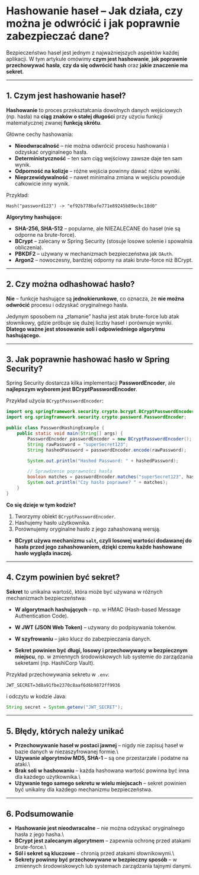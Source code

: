 # **Hashowanie haseł – Jak działa, czy można je odwrócić i jak poprawnie zabezpieczać dane?**

Bezpieczeństwo haseł jest jednym z najważniejszych aspektów każdej aplikacji. W tym artykule omówimy **czym jest hashowanie**, **jak poprawnie przechowywać hasła**, **czy da się odwrócić hash** oraz **jakie znaczenie ma sekret**.

---

## **1. Czym jest hashowanie haseł?**
**Hashowanie** to proces przekształcania dowolnych danych wejściowych (np. hasła) na **ciąg znaków o stałej długości** przy użyciu funkcji matematycznej zwanej **funkcją skrótu**.

Główne cechy hashowania:
- **Nieodwracalność** – nie można odwrócić procesu hashowania i odzyskać oryginalnego hasła.
- **Deterministyczność** – ten sam ciąg wejściowy zawsze daje ten sam wynik.
- **Odporność na kolizje** – różne wejścia powinny dawać różne wyniki.
- **Nieprzewidywalność** – nawet minimalna zmiana w wejściu powoduje całkowicie inny wynik.

Przykład:
```
Hash("password123") -> "ef92b778bafe771e89245b89ecbc18d0"
```

**Algorytmy hashujące:**
- **SHA-256, SHA-512** – popularne, ale NIEZALECANE do haseł (nie są odporne na brute-force).
- **BCrypt** – zalecany w Spring Security (stosuje losowe solenie i spowalnia obliczenia).
- **PBKDF2** – używany w mechanizmach bezpieczeństwa jak `OAuth`.
- **Argon2** – nowoczesny, bardziej odporny na ataki brute-force niż BCrypt.

---

## **2. Czy można odhashować hasło?**
**Nie** – funkcje hashujące są **jednokierunkowe**, co oznacza, że **nie można odwrócić** procesu i odzyskać oryginalnego hasła.

Jedynym sposobem na „złamanie” hasha jest atak brute-force lub atak słownikowy, gdzie próbuje się dużej liczby haseł i porównuje wyniki. **Dlatego ważne jest stosowanie soli i odpowiedniego algorytmu hashującego.**

---

## **3. Jak poprawnie hashować hasło w Spring Security?**
Spring Security dostarcza kilka implementacji **PasswordEncoder**, ale **najlepszym wyborem jest BCryptPasswordEncoder**.

Przykład użycia `BCryptPasswordEncoder`:
```java
import org.springframework.security.crypto.bcrypt.BCryptPasswordEncoder;
import org.springframework.security.crypto.password.PasswordEncoder;

public class PasswordHashingExample {
    public static void main(String[] args) {
        PasswordEncoder passwordEncoder = new BCryptPasswordEncoder();
        String rawPassword = "superSecret123";
        String hashedPassword = passwordEncoder.encode(rawPassword);

        System.out.println("Hashed Password: " + hashedPassword);

        // Sprawdzenie poprawności hasła
        boolean matches = passwordEncoder.matches("superSecret123", hashedPassword);
        System.out.println("Czy hasło poprawne? " + matches);
    }
}
```
**Co się dzieje w tym kodzie?**
1. Tworzymy obiekt `BCryptPasswordEncoder`.
2. Hashujemy hasło użytkownika.
3. Porównujemy oryginalne hasło z jego zahashowaną wersją.

- **BCrypt używa mechanizmu `salt`, czyli losowej wartości dodawanej do hasła przed jego zahashowaniem, dzięki czemu każde hashowane hasło wygląda inaczej.**

---

## **4. Czym powinien być sekret?**
**Sekret** to unikalna wartość, która może być używana w różnych mechanizmach bezpieczeństwa:
- **W algorytmach hashujących** – np. w HMAC (Hash-based Message Authentication Code).
- **W JWT (JSON Web Token)** – używany do podpisywania tokenów.
- **W szyfrowaniu** – jako klucz do zabezpieczania danych.

- **Sekret powinien być długi, losowy i przechowywany w bezpiecznym miejscu**, np. w zmiennych środowiskowych lub systemie do zarządzania sekretami (np. HashiCorp Vault).

Przykład przechowywania sekretu w `.env`:
```
JWT_SECRET=3d8a91fbe2370c8aaf6d6b9872ff9936
```
i odczytu w kodzie Java:
```java
String secret = System.getenv("JWT_SECRET");
```

---

## **5. Błędy, których należy unikać**
- **Przechowywanie haseł w postaci jawnej** – nigdy nie zapisuj haseł w bazie danych w niezaszyfrowanej formie.\
- **Używanie algorytmów MD5, SHA-1** – są one przestarzałe i podatne na ataki.\
- **Brak soli w hashowaniu** – każda hashowana wartość powinna być inna dla każdego użytkownika.\
- **Używanie tego samego sekretu w wielu miejscach** – sekret powinien być unikalny dla każdego mechanizmu bezpieczeństwa.

---

## **6. Podsumowanie**
- **Hashowanie jest nieodwracalne** – nie można odzyskać oryginalnego hasła z jego hasha.\
- **BCrypt jest zalecanym algorytmem** – zapewnia ochronę przed atakami brute-force.\
- **Sól i sekret są kluczowe** – chronią przed atakami słownikowymi.\
- **Sekrety powinny być przechowywane w bezpieczny sposób** – w zmiennych środowiskowych lub systemach zarządzania tajnymi danymi.
